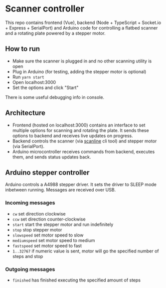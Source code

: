 # Scanner controller

This repo contains frontend (Vue), backend (Node + TypeScript + Socket.io + Express + SerialPort) and Arduino code for controlling a flatbed scanner and a rotating plate powered by a stepper motor.

## How to run

* Make sure the scanner is plugged in and no other scanning utility is open
* Plug in Arduino (for testing, adding the stepper motor is optional)
* Run `yarn start`
* Open localhost:3000
* Set the options and click "Start"

There is some useful debugging info in console.

## Architecture
* Frontend (hosted on localhost:3000) contains an interface to set multiple options for scanning and rotating the plate. It sends these options to backend and receives live updates on progress.
* Backend controls the scanner (via [scanline](https://github.com/klep/scanline) cli tool) and stepper motor (via SerialPort).
* Arduino microcontroller receives commands from backend, executes them, and sends status updates back.

## Arduino stepper controller

Arduino controls a A4988 stepper driver. It sets the driver to SLEEP mode inbetween running. Messages are received over USB.

### Incoming messages
* `cw` set direction clockwise
* `ccw` set direction counter-clockwise
* `start` start the stepper motor and run indefinitely
* `stop` stop stepper motor
* `slowspeed` set motor speed to slow
* `mediumspeed` set motor speed to medium
* `fastspeed` set motor speed to fast
* `1..32767` if numeric value is sent, motor will go the specified number of steps and stop

### Outgoing messages
* `finished` has finished executing the specified amount of steps